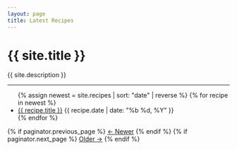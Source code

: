 ```yaml
---
layout: page
title: Latest Recipes
---
```


<div class="wrapper">
  <h1>{{ site.title }}</h1>
  <p>{{ site.description }}</p>
  <hr />

  <ul class="recipe-list">
    {% assign newest = site.recipes | sort: "date" | reverse %}
    {% for recipe in newest %}
      <li>
        <a href="{{ recipe.url | relative_url }}">{{ recipe.title }}</a>
        <span class="date">{{ recipe.date | date: "%b %d, %Y" }}</span>
      </li>
    {% endfor %}
  </ul>

  <div class="pagination">
    {% if paginator.previous_page %}
      <a href="{{ paginator.previous_page_path | relative_url }}">← Newer</a>
    {% endif %}
    {% if paginator.next_page %}
      <a href="{{ paginator.next_page_path | relative_url }}">Older →</a>
    {% endif %}
  </div>
</div>
